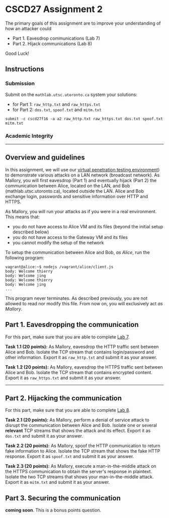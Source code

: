 
# CSCD27 Assignment 2

The primary goals of this assignment are to improve your understanding of how an attacker could

- Part 1. Eavesdrop communications (Lab 7)
- Part 2. Hijack communications (Lab 8)

Good Luck!

## Instructions

### Submission

Submit on the `mathlab.utsc.utoronto.ca` system your solutions:

- for Part 1: `raw_http.txt` and `raw_https.txt`
- for Part 2: `dos.txt`, `spoof.txt` and `mitm.txt`

```shell
submit -c cscd27f16 -a a2 raw_http.txt raw_https.txt dos.txt spoof.txt mitm.txt
```

### Academic Integrity

___

## Overview and guidelines

In this assignment, we will use our [virtual penetration testing environment](https://github.com/ThierrySans/CSCD27-F16/blob/master/assignments/02/VAGRANT.md)) to demonstrate various attacks on a LAN network (broadcast network). As Mallory, you will first eavesdrop (Part 1) and eventually hijack (Part 2) the communication between Alice, located on the LAN, and Bob (mathlab.utsc.utoronto.ca), located outside the LAN. Alice and Bob exchange login, passwords and sensitive information over HTTP and HTTPS.

As Mallory, you will run your attacks as if you were in a real environment. This means that:

- you do not have access to Alice VM and its files (beyond the initial setup described below)
- you do not have access to the Gateway VM and its files
- you cannot modify the setup of the network

To setup the communication between Alice and Bob, *as Alice*, run the following program:

```shell
vagrant@alice:~$ nodejs /vagrant/alice/client.js
body: Welcome thierry
body: Welcome jing
body: Welcome thierry
body: Welcome jing
...
```

This program never terminates. As described previously, you are not allowed to read nor modify this file. From now on, you will exclusively act *as Mallory*.

## Part 1. Eavesdropping the communication

For this part, make sure that you are able to complete [Lab 7](https://github.com/ThierrySans/CSCD27-F16/tree/master/labs/07).

**Task 1.1 (20 points):** As Mallory, eavesdrop the HTTP traffic sent between Alice and Bob. Isolate the TCP stream that contains login/password and other information. Export it as `raw_http.txt` and submit it as your answer.

**Task 1.2 (20 points):** As Mallory, eavesdrop the HTTPS traffic sent between Alice and Bob. Isolate the TCP stream that contains encrypted content. Export it as `raw_https.txt` and submit it as your answer.

___

## Part 2. Hijacking the communication

For this part, make sure that you are able to complete [Lab 8](https://github.com/ThierrySans/CSCD27-F16/tree/master/labs/08).

**Task 2.1 (20 points):** As Mallory, perform a denial of service attack to disrupt the communication between Alice and Bob. Isolate one or several **relevant** TCP streams that shows the attack and its effect. Export it as `dos.txt` and submit it as your answer.

**Task 2.2 (20 points):** As Mallory, spoof the HTTP communication to return fake information to Alice. Isolate the TCP stream that shows the fake HTTP response. Export it as `spoof.txt` and submit it as your answer.

**Task 2.3 (20 points):** As Mallory, execute a man-in-the-middle attack on the HTTPS communication to obtain the server's response in plaintext. Isolate the two TCP streams that shows your man-in-the-middle attack. Export it as `mitm.txt` and submit it as your answer.

## Part 3. Securing the communication

**coming soon**. This is a bonus points question.